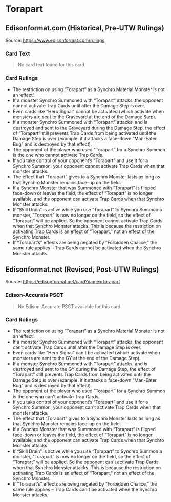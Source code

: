 # Torapart

## Edisonformat.com (Historical, Pre-UTW Rulings)

Source: https://www.edisonformat.com/rulings

### Card Text

> No card text found for this card.

### Card Rulings

*   The restriction on using “Torapart” as a Synchro Material Monster is not an ‘effect’.
*   If a monster Synchro Summoned with “Torapart” attacks, the opponent cannot activate Trap Cards until after the Damage Step is over.
*   Even cards like “Hero Signal” cannot be activated (which activate when monsters are sent to the Graveyard at the end of the Damage Step).
*   If a monster Synchro Summoned with “Torapart” attacks, and is destroyed and sent to the Graveyard during the Damage Step, the effect of “Torapart” still prevents Trap Cards from being activated until the Damage Step is over (example: if it attacks a face-down “Man-Eater Bug” and is destroyed by that effect).
*   The opponent of the player who used “Torapart” for a Synchro Summon is the one who cannot activate Trap Cards.
*   If you take control of your opponent’s “Torapart” and use it for a Synchro Summon, your opponent cannot activate Trap Cards when that monster attacks.
*   The effect that “Torapart” gives to a Synchro Monster lasts as long as that Synchro Monster remains face-up on the field.
*   If a Synchro Monster that was Summoned with “Torapart” is flipped face-down or leaves the field, the effect of “Torapart” is no longer available, and the opponent can activate Trap Cards when that Synchro Monster attacks.
*   If “Skill Drain” is active while you use “Torapart” to Synchro Summon a monster, “Torapart” is now no longer on the field, so the effect of “Torapart” will be applied. So the opponent cannot activate Trap Cards when that Synchro Monster attacks. This is because the restriction on activating Trap Cards is an effect of “Torapart,” not an effect of the Synchro Monster.
*   If “Torapart’s” effects are being negated by “Forbidden Chalice,” the same rule applies – Trap Cards cannot be activated when the Synchro Monster attacks.

## Edisonformat.net (Revised, Post-UTW Rulings)

Source: https://edisonformat.net/card?name=Torapart

### Edison-Accurate PSCT

> No Edison-Accurate PSCT available for this card.

### Card Rulings

*   The restriction on using “Torapart” as a Synchro Material Monster is not an ‘effect’.
*   If a monster Synchro Summoned with “Torapart” attacks, the opponent can't activate Trap Cards until after the Damage Step is over.
*   Even cards like “Hero Signal” can't be activated (which activate when monsters are sent to the GY at the end of the Damage Step).
*   If a monster Synchro Summoned with “Torapart” attacks, and is destroyed and sent to the GY during the Damage Step, the effect of “Torapart” still prevents Trap Cards from being activated until the Damage Step is over (example: if it attacks a face-down “Man-Eater Bug” and is destroyed by that effect).
*   The opponent of the player who used “Torapart” for a Synchro Summon is the one who can't activate Trap Cards.
*   If you take control of your opponent’s “Torapart” and use it for a Synchro Summon, your opponent can't activate Trap Cards when that monster attacks.
*   The effect that “Torapart” gives to a Synchro Monster lasts as long as that Synchro Monster remains face-up on the field.
*   If a Synchro Monster that was Summoned with “Torapart” is flipped face-down or leaves the field, the effect of “Torapart” is no longer available, and the opponent can activate Trap Cards when that Synchro Monster attacks.
*   If “Skill Drain” is active while you use “Torapart” to Synchro Summon a monster, “Torapart” is now no longer on the field, so the effect of “Torapart” will be applied. So the opponent can't activate Trap Cards when that Synchro Monster attacks. This is because the restriction on activating Trap Cards is an effect of “Torapart,” not an effect of the Synchro Monster.
*   If “Torapart’s” effects are being negated by “Forbidden Chalice,” the same rule applies – Trap Cards can't be activated when the Synchro Monster attacks.
            